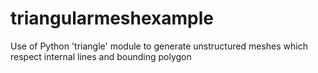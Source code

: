 # triangularmeshexample
Use of Python 'triangle' module to generate  unstructured meshes which respect internal lines and bounding polygon
